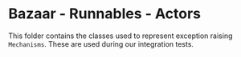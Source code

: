 # Bazaar - Runnables - Actors
This folder contains the classes used to represent exception raising `Mechanisms`. These are used during our integration tests.
